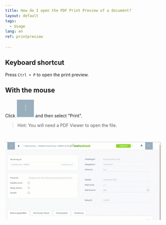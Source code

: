 ```yaml
---
title: How do I open the PDF Print Preview of a document?
layout: default
tags:
  - Usage
lang: en
ref: printpreview

---
```


## Keyboard shortcut
Press `Ctrl + P` to open the print preview.

## With the mouse
Click ![](assets/Neuen_Datensatz_Webui-4273e.png) and then select "Print".

 > Hint: You will need a PDF Viewer to open the file.
<br>

![](../DE/assets/druckvorschau.gif)
